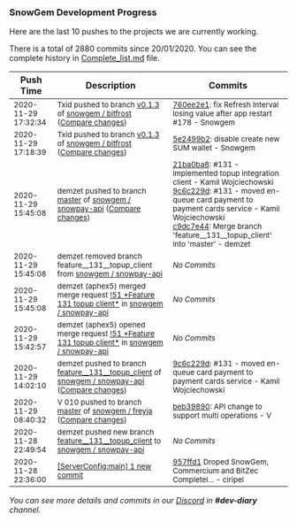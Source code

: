 
### SnowGem Development Progress

Here are the last 10 pushes to the projects we are currently working.

There is a total of 2880 commits since 20/01/2020. You can see the complete history in
 [Complete_list.md](Complete_list.md) file.

| Push Time | Description | Commits |
| --- | --- | --- |
| <sub>2020-11-29 17:32:34</sub> | <sub>Txid pushed to branch [v0\.1\.3](https://gitlab.com/snowgem/bitfrost/commits/v0.1.3) of [snowgem / bitfrost](https://gitlab.com/snowgem/bitfrost) ([Compare changes](https://gitlab.com/snowgem/bitfrost/compare/5e2499b2882f446df1fa95fe096b86910973d431...760ee2e1baae5812438857d076b1a0a6d7ca11a4))</sub> | <sub>[760ee2e1](https://gitlab.com/snowgem/bitfrost/-/commit/760ee2e1baae5812438857d076b1a0a6d7ca11a4): fix Refresh Interval losing value after app restart #178 - Snowgem</sub> |
| <sub>2020-11-29 17:18:39</sub> | <sub>Txid pushed to branch [v0\.1\.3](https://gitlab.com/snowgem/bitfrost/commits/v0.1.3) of [snowgem / bitfrost](https://gitlab.com/snowgem/bitfrost) ([Compare changes](https://gitlab.com/snowgem/bitfrost/compare/e655e9ca992253c664e784071aa09aa2f30ca101...5e2499b2882f446df1fa95fe096b86910973d431))</sub> | <sub>[5e2499b2](https://gitlab.com/snowgem/bitfrost/-/commit/5e2499b2882f446df1fa95fe096b86910973d431): disable create new SUM wallet - Snowgem</sub> |
| <sub>2020-11-29 15:45:08</sub> | <sub>demzet pushed to branch [master](https://gitlab.com/snowgem/snowpay-api/commits/master) of [snowgem / snowpay\-api](https://gitlab.com/snowgem/snowpay-api) ([Compare changes](https://gitlab.com/snowgem/snowpay-api/compare/543073a2846519b9fbb833bee8dd6e12624cfcb4...c9dc7e44e5215e33bd5205296ab1f0d1bbc5100f))</sub> | <sub>[21ba0ba8](https://gitlab.com/snowgem/snowpay-api/-/commit/21ba0ba8907db8670b95488b451668a504d7df9e): #131 - implemented topup integration client - Kamil Wojciechowski<br>[9c6c229d](https://gitlab.com/snowgem/snowpay-api/-/commit/9c6c229d5c3b049bdd39f73a2f4ededf00c2edf1): #131 - moved en-queue card payment to payment cards service - Kamil Wojciechowski<br>[c9dc7e44](https://gitlab.com/snowgem/snowpay-api/-/commit/c9dc7e44e5215e33bd5205296ab1f0d1bbc5100f): Merge branch 'feature__131__topup_client' into 'master' - demzet</sub> |
| <sub>2020-11-29 15:45:08</sub> | <sub>demzet removed branch feature__131__topup_client from [snowgem / snowpay\-api](https://gitlab.com/snowgem/snowpay-api)</sub> | <sub>_No Commits_</sub> |
| <sub>2020-11-29 15:45:08</sub> | <sub>demzet (aphex5) merged merge request [\!51 \*Feature  131  topup client\*](https://gitlab.com/snowgem/snowpay-api/-/merge_requests/51) in [snowgem / snowpay\-api](https://gitlab.com/snowgem/snowpay-api)</sub> | <sub>_No Commits_</sub> |
| <sub>2020-11-29 15:42:57</sub> | <sub>demzet (aphex5) opened merge request [\!51 \*Feature  131  topup client\*](https://gitlab.com/snowgem/snowpay-api/-/merge_requests/51) in [snowgem / snowpay\-api](https://gitlab.com/snowgem/snowpay-api)</sub> | <sub>_No Commits_</sub> |
| <sub>2020-11-29 14:02:10</sub> | <sub>demzet pushed to branch [feature\_\_131\_\_topup\_client](https://gitlab.com/snowgem/snowpay-api/commits/feature__131__topup_client) of [snowgem / snowpay\-api](https://gitlab.com/snowgem/snowpay-api) ([Compare changes](https://gitlab.com/snowgem/snowpay-api/compare/21ba0ba8907db8670b95488b451668a504d7df9e...9c6c229d5c3b049bdd39f73a2f4ededf00c2edf1))</sub> | <sub>[9c6c229d](https://gitlab.com/snowgem/snowpay-api/-/commit/9c6c229d5c3b049bdd39f73a2f4ededf00c2edf1): #131 - moved en-queue card payment to payment cards service - Kamil Wojciechowski</sub> |
| <sub>2020-11-29 08:40:32</sub> | <sub>V 010 pushed to branch [master](https://gitlab.com/snowgem/freyja/commits/master) of [snowgem / freyja](https://gitlab.com/snowgem/freyja) ([Compare changes](https://gitlab.com/snowgem/freyja/compare/3383e6f293a06b8a764a54ca3a0790c3fd90a709...beb39890b3b46bc1d10bde36c3b98da9468cbfeb))</sub> | <sub>[beb39890](https://gitlab.com/snowgem/freyja/-/commit/beb39890b3b46bc1d10bde36c3b98da9468cbfeb): API change to support multi operations - V</sub> |
| <sub>2020-11-28 22:49:54</sub> | <sub>demzet pushed new branch [feature\_\_131\_\_topup\_client](https://gitlab.com/snowgem/snowpay-api/commits/feature__131__topup_client) to [snowgem / snowpay\-api](https://gitlab.com/snowgem/snowpay-api)</sub> | <sub>_No Commits_</sub> |
| <sub>2020-11-28 22:36:00</sub> | <sub>[[ServerConfig:main] 1 new commit](https://github.com/TENTOfficial/ServerConfig/commit/957ffd108a66d1fd094b53a4b64969a1651b67a9)</sub> | <sub>[957ffd1](https://github.com/TENTOfficial/ServerConfig/commit/957ffd108a66d1fd094b53a4b64969a1651b67a9) Droped SnowGem, Commercium and BitZec Completel... - ciripel</sub> |

_You can see more details and commits in our [Discord](https://discord.gg/zumGnbg) in **#dev-diary** channel._
